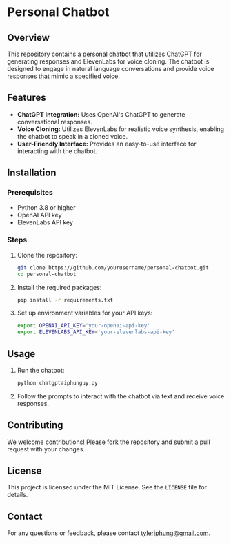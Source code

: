 # Personal Chatbot

## Overview

This repository contains a personal chatbot that utilizes ChatGPT for generating responses and ElevenLabs for voice cloning. The chatbot is designed to engage in natural language conversations and provide voice responses that mimic a specified voice.

## Features

- **ChatGPT Integration:** Uses OpenAI's ChatGPT to generate conversational responses.
- **Voice Cloning:** Utilizes ElevenLabs for realistic voice synthesis, enabling the chatbot to speak in a cloned voice.
- **User-Friendly Interface:** Provides an easy-to-use interface for interacting with the chatbot.

## Installation

### Prerequisites

- Python 3.8 or higher
- OpenAI API key
- ElevenLabs API key

### Steps

1. Clone the repository:
    ```bash
    git clone https://github.com/yourusername/personal-chatbot.git
    cd personal-chatbot
    ```

2. Install the required packages:
    ```bash
    pip install -r requirements.txt
    ```

3. Set up environment variables for your API keys:
    ```bash
    export OPENAI_API_KEY='your-openai-api-key'
    export ELEVENLABS_API_KEY='your-elevenlabs-api-key'
    ```

## Usage

1. Run the chatbot:
    ```bash
    python chatgptaiphunguy.py
    ```

2. Follow the prompts to interact with the chatbot via text and receive voice responses.

## Contributing

We welcome contributions! Please fork the repository and submit a pull request with your changes.

## License

This project is licensed under the MIT License. See the `LICENSE` file for details.

## Contact

For any questions or feedback, please contact tylerjphung@gmail.com.
